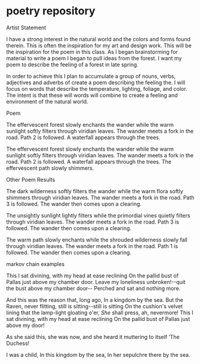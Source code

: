 # poetry repository


Artist Statement 

I have a strong interest in the natural world and the colors and forms found therein. 
This is often the inspiration for my art and design work. This will be the 
inspiration for the poem in this class. As I began brainstorming for material 
to write a poem I began to pull ideas from the forest. I want my poem to describe 
the feeling of a forest in late spring.

In order to achieve this I plan to accumulate a group of nouns, verbs, adjectives
 and adverbs of create a poem describing the feeling the. I will focus on words
 that describe the temperature, lighting, foliage, and color.  
 The intent is that these will words will combine to create a feeling
 and environment of the natural world. 

Poem 

The effervescent forest slowly enchants the wander
while the warm sunlight softly filters through viridian leaves.
The wander meets a fork in the road. Path 2 is followed.
A waterfall appears through the trees.

The effervescent forest slowly enchants the wander
while the warm sunlight softly filters through viridian leaves.
The wander meets a fork in the road. Path 2 is followed.
A waterfall appears through the trees.
The effervescent path slowly shimmers.

Other Poem Results 

The dark wilderness softly filters the wander
while the warm flora softly shimmers through viridian leaves.
The wander meets a fork in the road. Path 3 is followed.
The wander then comes upon a clearing.

The unsightly sunlight lightly filters
while the primordial vines quietly filters through viridian leaves.
The wander meets a fork in the road. Path 3 is followed.
The wander then comes upon a clearing.

The warm path slowly enchants
while the shrouded wilderness slowly fall through viridian leaves.
The wander meets a fork in the road. Path 1 is followed.
The wander then comes upon a clearing.

markov chain examples 

This I sat divining, with my head at ease reclining On the pallid bust of Pallas just above my chamber door.
Leave my loneliness unbroken!--quit the bust above my chamber door-- Perched and sat and nothing more.

And this was the reason that, long ago, In a kingdom by the sea.
But the Raven, never flitting, still is sitting--still is sitting On the cushion's velvet lining that the lamp-light gloating o'er, _She_ shall press, ah, nevermore!
This I sat divining, with my head at ease reclining On the pallid bust of Pallas just above my door!

As she said this, she was now, and she heard it muttering to itself ‘The Duchess!

I was a child, In this kingdom by the sea, In her sepulchre there by the sea.

